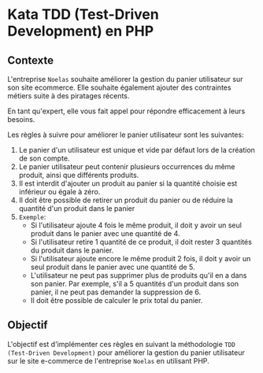 # Kata TDD (Test-Driven Development) en PHP

## Contexte

L'entreprise `Noelas` souhaite améliorer la gestion du panier utilisateur sur son site ecommerce.
Elle souhaite également ajouter des contraintes métiers suite à des piratages récents.

En tant qu'expert, elle vous fait appel pour répondre efficacement à leurs besoins.

Les règles à suivre pour améliorer le panier utilisateur sont les suivantes:

1. Le panier d'un utilisateur est unique et vide par défaut lors de la création de son compte.
2. Le panier utilisateur peut contenir plusieurs occurrences du même produit, ainsi que différents produits.
3. Il est interdit d'ajouter un produit au panier si la quantité choisie est inférieur ou égale à zéro.
4. Il doit être possible de retirer un produit du panier ou de réduire la quantité d'un produit dans le panier
5. `Exemple`:
   - Si l'utilisateur ajoute 4 fois le même produit, il doit y avoir un seul produit dans le panier avec une quantité de 4.
   - Si l'utilisateur retire 1 quantité de ce produit, il doit rester 3 quantités du produit dans le panier.
   - Si l'utilisateur ajoute encore le même produit 2 fois, il doit y avoir un seul produit dans le panier avec une quantité de 5.
   - L'utilisateur ne peut pas supprimer plus de produits qu'il en a dans son panier. Par exemple, s'il a 5 quantités d'un produit
   dans son panier, il ne peut pas demander la suppression de 6.
   - Il doit être possible de calculer le prix total du panier.

## Objectif

L'objectif est d'implémenter ces règles en suivant la méthodologie `TDD (Test-Driven Development)` pour améliorer la gestion du
panier utilisateur sur le site e-commerce de l'entreprise `Noelas` en utilisant PHP.